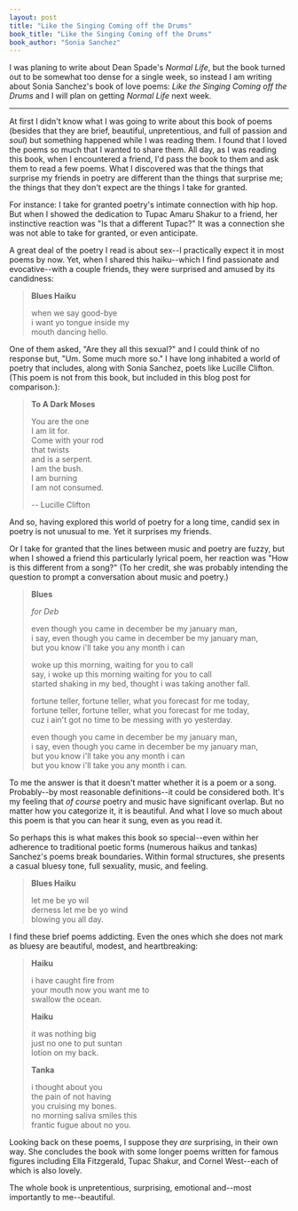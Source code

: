 ```yaml
---
layout: post
title: "Like the Singing Coming off the Drums"
book_title: "Like the Singing Coming off the Drums"
book_author: "Sonia Sanchez"
---
```


I was planing to write about Dean Spade's *Normal Life*, but the book turned out to be somewhat too dense for a single week, so instead I am writing about Sonia Sanchez's book of love poems: *Like the Singing Coming off the Drums* and I will plan on getting *Normal Life* next week.

* * *

At first I didn't know what I was going to write about this book of poems (besides that they are brief, beautiful, unpretentious, and full of passion and *soul*) but something happened while I was reading them. I found that I loved the poems so much that I wanted to share them. All day, as I was reading this book, when I encountered a friend, I'd pass the book to them and ask them to read a few poems. What I discovered was that the things that surprise my friends in poetry are different than the things that surprise me; the things that they don't expect are the things I take for granted.

For instance: I take for granted poetry's intimate connection with hip hop. But when I showed the dedication to Tupac Amaru Shakur to a friend, her instinctive reaction was "Is that a different Tupac?" It was a connection she was not able to take for granted, or even anticipate.

A great deal of the poetry I read is about sex--I practically expect it in most poems by now. Yet, when I shared this haiku--which I find passionate and evocative--with a couple friends, they were surprised and amused by its candidness:

> **Blues Haiku**
>
> when we say good-bye  
> i want yo tongue inside my  
> mouth dancing hello.

One of them asked, "Are they all this sexual?" and I could think of no response but, "Um. Some much more so." I have long inhabited a world of poetry that includes, along with Sonia Sanchez, poets like Lucille Clifton. (This poem is not from this book, but included in this blog post for comparison.):

> **To A Dark Moses**
>
> You are the one  
> I am lit for.  
> Come with your rod  
> that twists  
> and is a serpent.  
> I am the bush.  
> I am burning  
> I am not consumed.  
>
> -- Lucille Clifton

And so, having explored this world of poetry for a long time, candid sex in poetry is not unusual to me. Yet it surprises my friends.

Or I take for granted that the lines between music and poetry are fuzzy, but when I showed a friend this particularly lyrical poem, her reaction was "How is this different from a song?" (To her credit, she was probably intending the question to prompt a conversation about music and poetry.)

> **Blues**
>
> *for Deb*
>
> even though you came in december be my january man,  
> i say, even though you came in december be my january man,  
> but you know i'll take you any month i can
>
> woke up this morning, waiting for you to call  
> say, i woke up this morning waiting for you to call  
> started shaking in my bed, thought i was taking another fall.  
>
> fortune teller, fortune teller, what you forecast for me today,  
> fortune teller, fortune teller, what you forecast for me today,  
> cuz i ain't got no time to be messing with yo yesterday.
>
> even though you came in december be my january man,  
> i say, even though you came in december be my january man,  
> but you know i'll take you any month i can  
> but you know i'll take you any month i can.

To me the answer is that it doesn't matter whether it is a poem or a song. Probably--by most reasonable definitions--it could be considered both. It's my feeling that *of course* poetry and music have significant overlap. But no matter how you categorize it, it is beautiful. And what I love so much about this poem is that you can hear it sung, even as you read it.

So perhaps this is what makes this book so special--even within her adherence to traditional poetic forms (numerous haikus and tankas) Sanchez's poems break boundaries. Within formal structures, she presents a casual bluesy tone, full sexuality, music, and feeling.

> **Blues Haiku**
>
> let me be yo wil  
> derness let me be yo wind  
> blowing you all day.  

I find these brief poems addicting. Even the ones which she does not mark as bluesy are beautiful, modest, and heartbreaking:

> **Haiku**
>
> i have caught fire from  
> your mouth now you want me to  
> swallow the ocean.  
> 
> **Haiku**
>
> it was nothing big  
> just no one to put suntan  
> lotion on my back.  
>
> **Tanka**
> 
> i thought about you  
> the pain of not having  
> you cruising my bones.  
> no morning saliva smiles this  
> frantic fugue about no you.

Looking back on these poems, I suppose they *are* surprising, in their own way. She concludes the book with some longer poems written for famous figures including Ella Fitzgerald, Tupac Shakur, and Cornel West--each of which is also lovely.

The whole book is unpretentious, surprising, emotional and--most importantly to me--beautiful.
